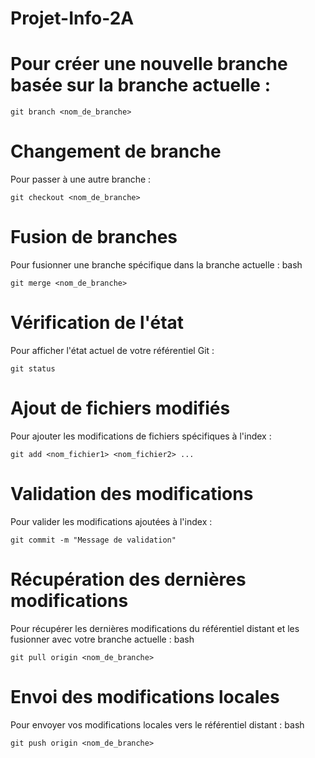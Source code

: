 # Projet-Info-2A

# Pour créer une nouvelle branche basée sur la branche actuelle :


```
git branch <nom_de_branche>
```

# Changement de branche

Pour passer à une autre branche :

```
git checkout <nom_de_branche>

```

# Fusion de branches

Pour fusionner une branche spécifique dans la branche actuelle :
bash

```
git merge <nom_de_branche>
```



# Vérification de l'état

Pour afficher l'état actuel de votre référentiel Git :

```
git status
```

# Ajout de fichiers modifiés

Pour ajouter les modifications de fichiers spécifiques à l'index :

```
git add <nom_fichier1> <nom_fichier2> ...
```

# Validation des modifications

Pour valider les modifications ajoutées à l'index :

```
git commit -m "Message de validation"
```

# Récupération des dernières modifications

Pour récupérer les dernières modifications du référentiel distant et les fusionner avec votre branche actuelle :
bash

```
git pull origin <nom_de_branche>
```

# Envoi des modifications locales


Pour envoyer vos modifications locales vers le référentiel distant :
bash

```
git push origin <nom_de_branche>
```
